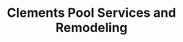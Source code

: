 ---
title: "Clements Pool Services and Remodeling"
url: /mount-dora/clements-pool-services-and-remodeling/
shop: swimming pool
---